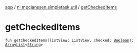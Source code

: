[app](../index.md) / [nl.mpcjanssen.simpletask.util](index.md) / [getCheckedItems](.)

# getCheckedItems

`fun getCheckedItems(listView: ListView, checked: `[`Boolean`](https://kotlinlang.org/api/latest/jvm/stdlib/kotlin/-boolean/index.html)`): `[`ArrayList`](http://docs.oracle.com/javase/6/docs/api/java/util/ArrayList.html)`<`[`String`](https://kotlinlang.org/api/latest/jvm/stdlib/kotlin/-string/index.html)`>`